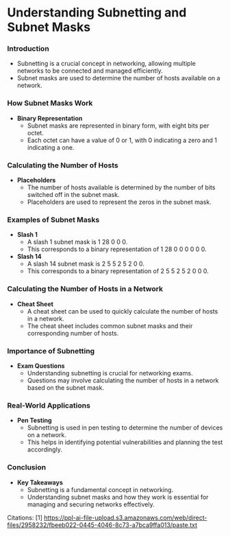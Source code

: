 # **Understanding Subnetting and Subnet Masks**

### Introduction

- Subnetting is a crucial concept in networking, allowing multiple networks to be connected and managed efficiently.
- Subnet masks are used to determine the number of hosts available on a network.

### How Subnet Masks Work

- **Binary Representation**
  - Subnet masks are represented in binary form, with eight bits per octet.
  - Each octet can have a value of 0 or 1, with 0 indicating a zero and 1 indicating a one.

### Calculating the Number of Hosts

- **Placeholders**
  - The number of hosts available is determined by the number of bits switched off in the subnet mask.
  - Placeholders are used to represent the zeros in the subnet mask.

### Examples of Subnet Masks

- **Slash 1**
  - A slash 1 subnet mask is 1 28 0 0 0.
  - This corresponds to a binary representation of 1 28 0 0 0 0 0 0.
- **Slash 14**
  - A slash 14 subnet mask is 2 5 5 2 5 2 0 0.
  - This corresponds to a binary representation of 2 5 5 2 5 2 0 0 0.

### Calculating the Number of Hosts in a Network

- **Cheat Sheet**
  - A cheat sheet can be used to quickly calculate the number of hosts in a network.
  - The cheat sheet includes common subnet masks and their corresponding number of hosts.

### Importance of Subnetting

- **Exam Questions**
  - Understanding subnetting is crucial for networking exams.
  - Questions may involve calculating the number of hosts in a network based on the subnet mask.

### Real-World Applications

- **Pen Testing**
  - Subnetting is used in pen testing to determine the number of devices on a network.
  - This helps in identifying potential vulnerabilities and planning the test accordingly.

### Conclusion

- **Key Takeaways**
  - Subnetting is a fundamental concept in networking.
  - Understanding subnet masks and how they work is essential for managing and securing networks effectively.

Citations:
[1] https://ppl-ai-file-upload.s3.amazonaws.com/web/direct-files/2958232/fbeeb022-0445-4046-8c73-a7bca9ffa013/paste.txt
